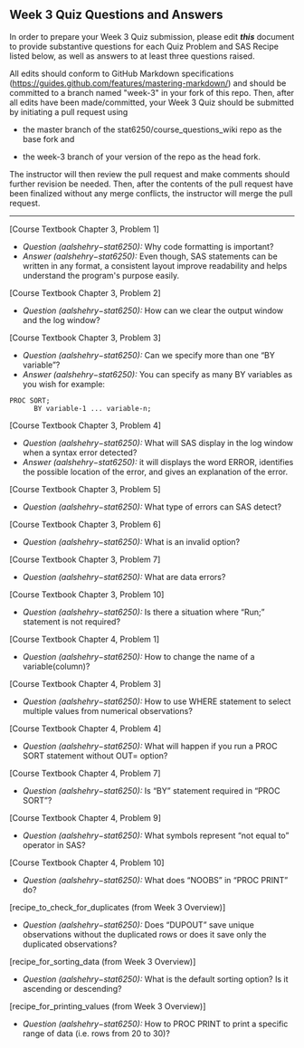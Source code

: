 ## Week 3 Quiz Questions and Answers

In order to prepare your Week 3 Quiz submission, please edit ***this*** document to provide substantive questions for each Quiz Problem and SAS Recipe listed below, as well as answers to at least three questions raised.

All edits should conform to GitHub Markdown specifications (https://guides.github.com/features/mastering-markdown/) and should be committed to a branch named "week-3" in your fork of this repo. Then, after all edits have been made/committed, your Week 3 Quiz should be submitted by initiating a pull request using

- the master branch of the stat6250/course_questions_wiki repo as the base fork and

- the week-3 branch of your version of the repo as the head fork.

The instructor will then review the pull request and make comments should further revision be needed. Then, after the contents of the pull request have been finalized without any merge conflicts, the instructor will merge the pull request.

********************************************************************************


[Course Textbook Chapter 3, Problem 1]
* *Question (aalshehry−stat6250):* Why code formatting is important?
* *Answer (aalshehry−stat6250):* Even though, SAS statements can be written in any format, a consistent layout improve readability and helps understand the program's purpose easily.



[Course Textbook Chapter 3, Problem 2]
* *Question (aalshehry−stat6250):* How can we clear the output window and the log window?



[Course Textbook Chapter 3, Problem 3]
* *Question (aalshehry−stat6250):* Can we specify more than one “BY variable”?
* *Answer (aalshehry−stat6250):*  You can specify as many BY variables as you wish for example:
```SAS
PROC SORT;
      BY variable-1 ... variable-n;
```
 
 
 
[Course Textbook Chapter 3, Problem 4]
* *Question (aalshehry−stat6250):* What will SAS display in the log window when a syntax error detected?
* *Answer (aalshehry−stat6250):*  it will displays the word ERROR, identifies the possible location of the error, and gives an explanation of the error.



[Course Textbook Chapter 3, Problem 5]
* *Question (aalshehry−stat6250):* What type of errors can SAS detect?



[Course Textbook Chapter 3, Problem 6]
* *Question (aalshehry−stat6250):* What is an invalid option?



[Course Textbook Chapter 3, Problem 7]
* *Question (aalshehry−stat6250):* What are data errors?



[Course Textbook Chapter 3, Problem 10]
* *Question (aalshehry−stat6250):* Is there a situation where “Run;” statement is not required?



[Course Textbook Chapter 4, Problem 1]
* *Question (aalshehry−stat6250):* How to change the name of a variable(column)?



[Course Textbook Chapter 4, Problem 3]
* *Question (aalshehry−stat6250):* How to use WHERE statement to select multiple values from numerical observations?



[Course Textbook Chapter 4, Problem 4]
* *Question (aalshehry−stat6250):* What will happen if you run a PROC SORT statement without OUT= option?



[Course Textbook Chapter 4, Problem 7]
* *Question (aalshehry−stat6250):* Is “BY” statement required in “PROC SORT”?



[Course Textbook Chapter 4, Problem 9]
* *Question (aalshehry−stat6250):* What symbols represent “not equal to” operator in SAS?



[Course Textbook Chapter 4, Problem 10]
* *Question (aalshehry−stat6250):* What does “NOOBS” in “PROC PRINT” do?



[recipe_to_check_for_duplicates (from Week 3 Overview)]
* *Question (aalshehry−stat6250):* Does “DUPOUT” save unique observations without the duplicated rows or does it save only the duplicated observations?



[recipe_for_sorting_data (from Week 3 Overview)]
* *Question (aalshehry−stat6250):* What is the default sorting option? Is it ascending or descending?



[recipe_for_printing_values (from Week 3 Overview)]
* *Question (aalshehry−stat6250):* How to PROC PRINT to print a specific range of data (i.e. rows from 20 to 30)?



